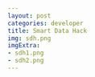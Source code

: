 ```yaml
---
layout: post
categories: developer
title: Smart Data Hack
img: sdh.png
imgExtra:
- sdh1.png
- sdh2.png
---
```

